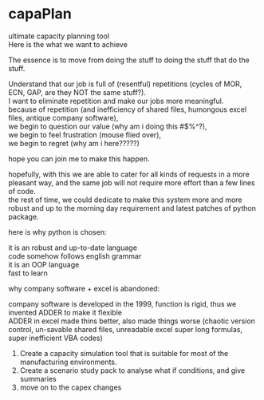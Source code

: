 # capaPlan
ultimate capacity planning tool<br />
Here is the what we want to achieve<br />

The essence is to move from doing the stuff to doing the stuff that do the stuff.<br />

Understand that our job is full of (resentful) repetitions (cycles of MOR, ECN, GAP, are they NOT the same stuff?).<br />
I want to eliminate repetition and make our jobs more meaningful.<br />
because of repetition (and inefficiency of shared files, humongous excel files, antique company software), <br />
we begin to question our value (why am i doing this #$%^?), <br />
we begin to feel frustration (mouse flied over), <br />
we begin to regret (why am i here?????)<br />

hope you can join me to make this happen.<br />

hopefully, with this we are able to cater for all kinds of requests in a more pleasant way, and the same job will not require more effort than a few lines of code.<br />
the rest of time, we could dedicate to make this system more and more robust and up to the morning day requirement and latest patches of python package.<br />

here is why python is chosen:<br />

it is an robust and up-to-date language<br />
code somehow follows english grammar<br />
it is an OOP language<br />
fast to learn<br />

why company software + excel is abandoned:<br />

company software is developed in the 1999, function is rigid, thus we invented ADDER to make it flexible<br />
ADDER in excel made thins better, also made things worse (chaotic version control, un-savable shared files, unreadable excel super long formulas, super inefficient VBA codes)<br />



1. Create a capacity simulation tool that is suitable for most of the manufacturing environments.<br />
2. Create a scenario study pack to analyse what if conditions, and give summaries<br />
3. move on to the capex changes<br />
